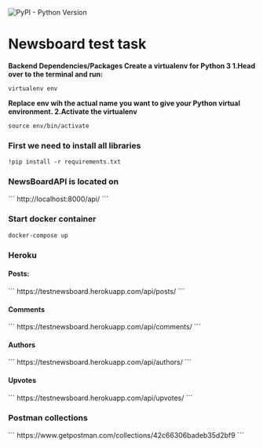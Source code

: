 
<img alt="PyPI - Python Version" src="https://img.shields.io/pypi/pyversions/31?style=plastic">

# Newsboard test task

**Backend Dependencies/Packages
Create a virtualenv for Python 3
1.Head over to the terminal and run:**
```
virtualenv env 
```
**Replace env wih the actual name you want to give your Python virtual environment.
2.Activate the virtualenv**
```
source env/bin/activate
```

<h3>First we need to install all libraries
</h3>

```
!pip install -r requirements.txt
```

<h3>NewsBoardAPI is located on</h3>
```
http://localhost:8000/api/
```

<h3> Start docker container</h3>

```
docker-compose up
```


<h3>Heroku</h3>
<h4>Posts:</h4>
```
https://testnewsboard.herokuapp.com/api/posts/
```
<h4>Comments</h4>
```
https://testnewsboard.herokuapp.com/api/comments/
```
<h4>Authors</h4>
```
https://testnewsboard.herokuapp.com/api/authors/
```
<h4>Upvotes</h4>
```
https://testnewsboard.herokuapp.com/api/upvotes/<int:pk>
```

<h3>Postman collections</h3>
```
https://www.getpostman.com/collections/42c66306badeb35d2bf9
```
